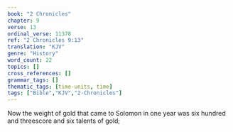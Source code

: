```yaml
---
book: "2 Chronicles"
chapter: 9
verse: 13
ordinal_verse: 11378
ref: "2 Chronicles 9:13"
translation: "KJV"
genre: "History"
word_count: 22
topics: []
cross_references: []
grammar_tags: []
thematic_tags: [time-units, time]
tags: ["Bible","KJV","2-Chronicles"]
---
```

Now the weight of gold that came to Solomon in one year was six hundred and threescore and six talents of gold;
